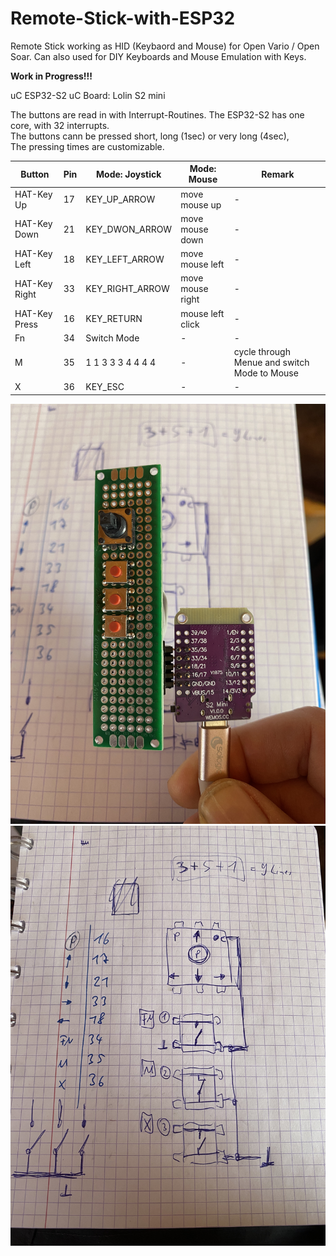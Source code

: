 # Remote-Stick-with-ESP32
Remote Stick working as HID (Keybaord and Mouse) for Open Vario / Open Soar.
Can also used for DIY Keyboards and Mouse Emulation with Keys.


<b> Work in Progress!!! </b> 

uC ESP32-S2
uC Board: Lolin S2 mini

The buttons are read in with Interrupt-Routines. The ESP32-S2 has one core, with 32 interrupts. </br>
The buttons cann be pressed short, long (1sec) or very long (4sec), </br>
The pressing times are customizable.


| Button        | Pin | Mode: Joystick   | Mode: Mouse      | Remark  
| ------------- | --- | -------------    | -------------    | ------------- 
| HAT-Key Up    | 17  |KEY_UP_ARROW      | move mouse up    | -
| HAT-Key Down  | 21  |KEY_DWON_ARROW    | move mouse down  | -
| HAT-Key Left  | 18  |KEY_LEFT_ARROW    | move mouse left  | -
| HAT-Key Right | 33  |KEY_RIGHT_ARROW   | move mouse right | -
| HAT-Key Press | 16  |KEY_RETURN        | mouse left click | -
| Fn            | 34  |Switch Mode       | -                | -
| M             | 35  |1 1 3 3 3 4 4 4 4 | -                | cycle through Menue and switch Mode to Mouse
| X             | 36  |KEY_ESC           | -                | -


<img src="Hardware.JPG" width="600px" />

<img src="Schematic.JPG" width="600px" />

